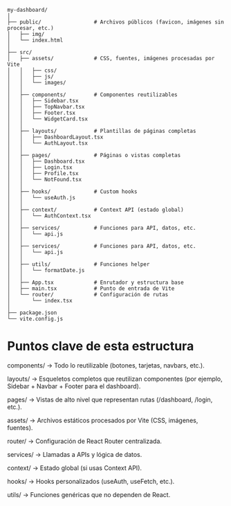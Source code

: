 ```
my-dashboard/
│
├── public/                 # Archivos públicos (favicon, imágenes sin procesar, etc.)
│   ├── img/
│   └── index.html
│
├── src/
│   ├── assets/             # CSS, fuentes, imágenes procesadas por Vite
│   │   ├── css/
│   │   ├── js/
│   │   └── images/
│   │
│   ├── components/         # Componentes reutilizables
│   │   ├── Sidebar.tsx
│   │   ├── TopNavbar.tsx
│   │   ├── Footer.tsx
│   │   └── WidgetCard.tsx
│   │
│   ├── layouts/            # Plantillas de páginas completas
│   │   ├── DashboardLayout.tsx
│   │   └── AuthLayout.tsx
│   │
│   ├── pages/              # Páginas o vistas completas
│   │   ├── Dashboard.tsx
│   │   ├── Login.tsx
│   │   ├── Profile.tsx
│   │   └── NotFound.tsx
│   │
│   ├── hooks/              # Custom hooks
│   │   └── useAuth.js
│   │
│   ├── context/            # Context API (estado global)
│   │   └── AuthContext.tsx
│   │
│   ├── services/           # Funciones para API, datos, etc.
│   │   └── api.js
│   │
│   ├── services/           # Funciones para API, datos, etc.
│   │   └── api.js
│   │
│   ├── utils/              # Funciones helper
│   │   └── formatDate.js
│   │
│   ├── App.tsx             # Enrutador y estructura base
│   ├── main.tsx            # Punto de entrada de Vite
│   └── router/             # Configuración de rutas
│       └── index.tsx
│
├── package.json
└── vite.config.js

```

# Puntos clave de esta estructura

components/ → Todo lo reutilizable (botones, tarjetas, navbars, etc.).

layouts/ → Esqueletos completos que reutilizan componentes (por ejemplo, Sidebar + Navbar + Footer para el dashboard).

pages/ → Vistas de alto nivel que representan rutas (/dashboard, /login, etc.).

assets/ → Archivos estáticos procesados por Vite (CSS, imágenes, fuentes).

router/ → Configuración de React Router centralizada.

services/ → Llamadas a APIs y lógica de datos.

context/ → Estado global (si usas Context API).

hooks/ → Hooks personalizados (useAuth, useFetch, etc.).

utils/ → Funciones genéricas que no dependen de React.
